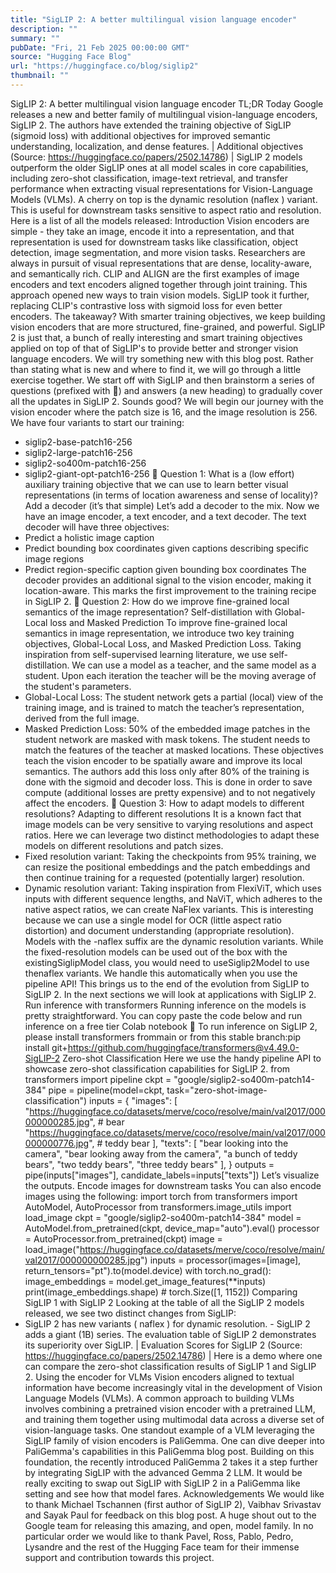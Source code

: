 ```yaml
---
title: "SigLIP 2: A better multilingual vision language encoder"
description: ""
summary: ""
pubDate: "Fri, 21 Feb 2025 00:00:00 GMT"
source: "Hugging Face Blog"
url: "https://huggingface.co/blog/siglip2"
thumbnail: ""
---
```


SigLIP 2: A better multilingual vision language encoder
TL;DR
Today Google releases a new and better family of multilingual vision-language encoders, SigLIP 2. The authors have extended the training objective of SigLIP (sigmoid loss) with additional objectives for improved semantic understanding, localization, and dense features.
| Additional objectives (Source: https://huggingface.co/papers/2502.14786) |
SigLIP 2 models outperform the older SigLIP ones at all model scales in core capabilities, including zero-shot classification, image-text retrieval, and transfer performance when extracting visual representations for Vision-Language Models (VLMs).
A cherry on top is the dynamic resolution (naflex
) variant. This is useful for downstream tasks sensitive to aspect ratio and resolution.
Here is a list of all the models released:
Introduction
Vision encoders are simple - they take an image, encode it into a representation, and that representation is used for downstream tasks like classification, object detection, image segmentation, and more vision tasks. Researchers are always in pursuit of visual representations that are dense, locality-aware, and semantically rich.
CLIP and ALIGN are the first examples of image encoders and text encoders aligned together through joint training. This approach opened new ways to train vision models. SigLIP took it further, replacing CLIP's contrastive loss with sigmoid loss for even better encoders.
The takeaway? With smarter training objectives, we keep building vision encoders that are more structured, fine-grained, and powerful. SigLIP 2 is just that, a bunch of really interesting and smart training objectives applied on top of that of SigLIP's to provide better and stronger vision language encoders.
We will try something new with this blog post. Rather than stating what is new and where to find it, we will go through a little exercise together. We start off with SigLIP and then brainstorm a series of questions (prefixed with 🤔) and answers (a new heading) to gradually cover all the updates in SigLIP 2. Sounds good?
We will begin our journey with the vision encoder where the patch size is 16, and the image resolution is 256. We have four variants to start our training:
- siglip2-base-patch16-256
- siglip2-large-patch16-256
- siglip2-so400m-patch16-256
- siglip2-giant-opt-patch16-256
🤔 Question 1: What is a (low effort) auxiliary training objective that we can use to learn better visual representations (in terms of location awareness and sense of locality)?
Add a decoder (it’s that simple)
Let’s add a decoder to the mix. Now we have an image encoder, a text encoder, and a text decoder. The text decoder will have three objectives:
- Predict a holistic image caption
- Predict bounding box coordinates given captions describing specific image regions
- Predict region-specific caption given bounding box coordinates
The decoder provides an additional signal to the vision encoder, making it location-aware. This marks the first improvement to the training recipe in SigLIP 2.
🤔 Question 2: How do we improve fine-grained local semantics of the image representation?
Self-distillation with Global-Local loss and Masked Prediction
To improve fine-grained local semantics in image representation, we introduce two key training objectives, Global-Local Loss, and Masked Prediction Loss. Taking inspiration from self-supervised learning literature, we use self-distillation. We can use a model as a teacher, and the same model as a student. Upon each iteration the teacher will be the moving average of the student's parameters.
- Global-Local Loss: The student network gets a partial (local) view of the training image, and is trained to match the teacher’s representation, derived from the full image.
- Masked Prediction Loss: 50% of the embedded image patches in the student network are masked with mask tokens. The student needs to match the features of the teacher at masked locations.
These objectives teach the vision encoder to be spatially aware and improve its local semantics. The authors add this loss only after 80% of the training is done with the sigmoid and decoder loss. This is done in order to save compute (additional losses are pretty expensive) and to not negatively affect the encoders.
🤔 Question 3: How to adapt models to different resolutions?
Adapting to different resolutions
It is a known fact that image models can be very sensitive to varying resolutions and aspect ratios. Here we can leverage two distinct methodologies to adapt these models on different resolutions and patch sizes.
- Fixed resolution variant: Taking the checkpoints from 95% training, we can resize the positional embeddings and the patch embeddings and then continue training for a requested (potentially larger) resolution.
- Dynamic resolution variant: Taking inspiration from FlexiViT, which uses inputs with different sequence lengths, and NaViT, which adheres to the native aspect ratios, we can create NaFlex variants. This is interesting because we can use a single model for OCR (little aspect ratio distortion) and document understanding (appropriate resolution).
Models with the
-naflex
suffix are the dynamic resolution variants. While the fixed-resolution models can be used out of the box with the existingSiglipModel
class, you would need to useSiglip2Model
to use thenaflex
variants. We handle this automatically when you use the pipeline API!
This brings us to the end of the evolution from SigLIP to SigLIP 2. In the next sections we will look at applications with SigLIP 2.
Run inference with transformers
Running inference on the models is pretty straightforward. You can copy paste the code below and run inference on a free tier Colab notebook 🚀
To run inference on SigLIP 2, please install
transformers
frommain
or from this stable branch:pip install git+https://github.com/huggingface/transformers@v4.49.0-SigLIP-2
Zero-shot Classification
Here we use the handy pipeline
API to showcase zero-shot classification capabilities for SigLIP 2.
from transformers import pipeline
ckpt = "google/siglip2-so400m-patch14-384"
pipe = pipeline(model=ckpt, task="zero-shot-image-classification")
inputs = {
"images": [
"https://huggingface.co/datasets/merve/coco/resolve/main/val2017/000000000285.jpg", # bear
"https://huggingface.co/datasets/merve/coco/resolve/main/val2017/000000000776.jpg", # teddy bear
],
"texts": [
"bear looking into the camera",
"bear looking away from the camera",
"a bunch of teddy bears",
"two teddy bears",
"three teddy bears"
],
}
outputs = pipe(inputs["images"], candidate_labels=inputs["texts"])
Let’s visualize the outputs.
Encode images for downstream tasks
You can also encode images using the following:
import torch
from transformers import AutoModel, AutoProcessor
from transformers.image_utils import load_image
ckpt = "google/siglip2-so400m-patch14-384"
model = AutoModel.from_pretrained(ckpt, device_map="auto").eval()
processor = AutoProcessor.from_pretrained(ckpt)
image = load_image("https://huggingface.co/datasets/merve/coco/resolve/main/val2017/000000000285.jpg")
inputs = processor(images=[image], return_tensors="pt").to(model.device)
with torch.no_grad():
image_embeddings = model.get_image_features(**inputs)
print(image_embeddings.shape) # torch.Size([1, 1152])
Comparing SigLIP 1 with SigLIP 2
Looking at the table of all the SigLIP 2 models released, we see two distinct changes from SigLIP:
- SigLIP 2 has new variants (
naflex
) for dynamic resolution. - SigLIP 2 adds a
giant
(1B) series.
The evaluation table of SigLIP 2 demonstrates its superiority over SigLIP.
| Evaluation Scores for SigLIP 2 (Source: https://huggingface.co/papers/2502.14786) |
Here is a demo where one can compare the zero-shot classification results of SigLIP 1 and SigLIP 2.
Using the encoder for VLMs
Vision encoders aligned to textual information have become increasingly vital in the development of Vision Language Models (VLMs). A common approach to building VLMs involves combining a pretrained vision encoder with a pretrained LLM, and training them together using multimodal data across a diverse set of vision-language tasks.
One standout example of a VLM leveraging the SigLIP family of vision encoders is PaliGemma. One can dive deeper into PaliGemma's capabilities in this PaliGemma blog post. Building on this foundation, the recently introduced PaliGemma 2 takes it a step further by integrating SigLIP with the advanced Gemma 2 LLM. It would be really exciting to swap out SigLIP with SigLIP 2 in a PaliGemma like setting and see how that model fares.
Acknowledgements
We would like to thank Michael Tschannen (first author of SigLIP 2), Vaibhav Srivastav and Sayak Paul for feedback on this blog post. A huge shout out to the Google team for releasing this amazing, and open, model family.
In no particular order we would like to thank Pavel, Ross, Pablo, Pedro, Lysandre and the rest of the Hugging Face team for their immense support and contribution towards this project.